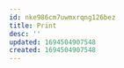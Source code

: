 ```yaml
---
id: nke986cm7uwmxrqng126bez
title: Print
desc: ''
updated: 1694504907548
created: 1694504907548
---
```

